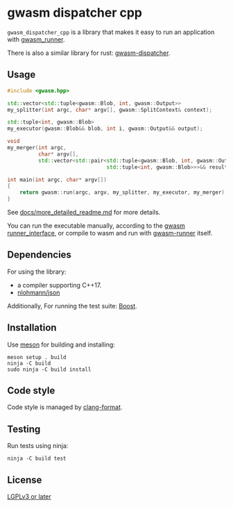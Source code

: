 # gwasm dispatcher cpp

`gwasm_dispatcher_cpp` is a library that makes it easy to run an application
with
[gwasm_runner](https://github.com/golemfactory/gwasm-runner/wiki/Wasm-runner-interface).

There is also a similar library for rust:
[gwasm-dispatcher](https://golemfactory.github.io/gwasm-runner/gwasm_dispatcher/index.html).


## Usage

``` c++
#include <gwasm.hpp>

std::vector<std::tuple<gwasm::Blob, int, gwasm::Output>>
my_splitter(int argc, char* argv[], gwasm::SplitContext& context);

std::tuple<int, gwasm::Blob>
my_executor(gwasm::Blob&& blob, int i, gwasm::Output&& output);

void
my_merger(int argc,
          char* argv[],
          std::vector<std::pair<std::tuple<gwasm::Blob, int, gwasm::Output>,
                                std::tuple<int, gwasm::Blob>>>&& results);

int main(int argc, char* argv[])
{
    return gwasm::run(argc, argv, my_splitter, my_executor, my_merger);
}
```

See [docs/more_detailed_readme.md](docs/more_detailed_readme.md) for more
details.

You can run the executable manually, according to the
[gwasm runner_interface](https://github.com/golemfactory/gwasm-runner/wiki/Wasm-runner-interface),
or compile to wasm and run with
[gwasm-runner](https://github.com/golemfactory/gwasm-runner#running-a-wasm-binary)
itself.


## Dependencies

For using the library:

  - a compiler supporting C++17.
  - [nlohmann/json](https://github.com/nlohmann/json)

Additionally, For running the test suite: [Boost](https://www.boost.org/).


## Installation

Use [meson](https://mesonbuild.com/) for building and installing:

``` shell
meson setup . build
ninja -C build
sudo ninja -C build install
```


## Code style

Code style is managed by
[clang-format](https://clang.llvm.org/docs/ClangFormat.html).


## Testing

Run tests using ninja:

``` shell
ninja -C build test
```


## License

[LGPLv3 or later](https://www.gnu.org/licenses/lgpl-3.0.html)
